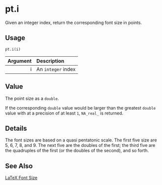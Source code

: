 pt.i
====

Given an integer index, return the corresponding font size in points.

Usage
-----

    pt.i(i)
    
| Argument | Description        |
| -------: | :----------------- |
|        i | An `integer` index |

Value
-----

The point size as a `double`.

If the corresponding `double` value would be larger than the greatest `double` value
with at a precision of at least `1`, `NA_real_` is returned.

Details
-------

The font sizes are based on a quasi pentatonic scale.
The first five size are 5, 6, 7, 8, and 9.
The next five are the doubles of the first;
the third five are the quadruples of the first (or the doubles of the second),
and so forth.

See Also
--------

[LaTeX Font Size](https://latex-tutorial.com/changing-font-size/)
